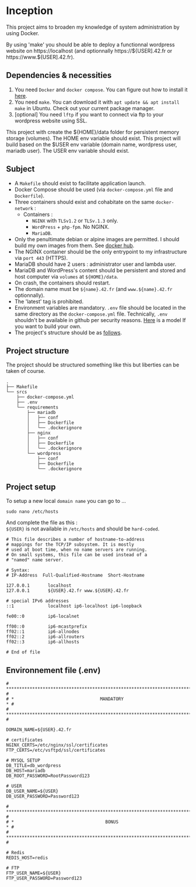 
# Inception

This project aims to broaden my knowledge of system administration by using Docker.

By using 'make' you should be able to deploy a functionnal wordpress website on https://localhost (and optionnally https://${USER].42.fr or https://www.${USER].42.fr).

## Dependencies & necessities

1. You need `Docker` and `docker compose`. You can figure out how to install it [here](https://docs.docker.com/engine/install/ubuntu/#install-using-the-repository).
2. You need `make`. You can download it with `apt update && apt install make` in Ubuntu. Check out your current package manager.
3. [optional] You need `lftp` if you want to connect via ftp to your wordpress website using SSL.

This project with create the ${HOME}/data folder for persistent memory storage (volumes). The HOME env variable should exist.
This project will build based on the $USER env variable (domain name, wordpress user, mariadb user). The USER env variable should exist.

## Subject

- A `Makefile` should exist to facilitate application launch.
- Docker Compose should be used (via `docker-compose.yml` file and `Dockerfile`).
- Three containers should exist and cohabitate on the same `docker-network` :
    - Containers :
        - `NGINX` with `TLSv1.2` or `TLSv.1.3` only.
        - `WordPress` + `php-fpm`. No NGINX.
        - `MariaDB`.
- Only the penultimate debian or alpine images are permitted. I should build my own images from them. See [docker hub](https://hub.docker.com/).
- The NGINX container should be the only entrypoint to my infrastructure via `port 443` (HTTPS).
- MariaDB should have 2 users : administrator user and lambda user.
- MariaDB and WordPress's content should be persistent and stored and host computer via `volumes` at `${HOME}/data`.
- On crash, the containers should restart.
- The domain name must be `${name}.42.fr` (and `www.${name}.42.fr` optionnally).
- The 'latest' tag is prohibited.
- Environment variables are mandatory. `.env` file should be located in the same directory as the `docker-compose.yml` file. Technically, `.env` shouldn't be available in github per security reasons. [Here](#environnement-file-env) is a model If you want to build your own.
- The project's structure should be as [follows](#project-structure).

## Project structure

The project should be structured something like this but liberties can be taken of course.

```
.
├── Makefile
└── srcs
    ├── docker-compose.yml
    ├── .env
    └── requirements
        ├── mariadb
        │   ├── conf
        │   ├── Dockerfile
        │   └── .dockerignore
        ├── nginx
        │   ├── conf
        │   ├── Dockerfile
        │   └── .dockerignore
        └── wordpress
            ├── conf
            ├── Dockerfile
            └── .dockerignore
```

## Project setup

To setup a new local `domain name` you can go to ...

```sudo nano /etc/hosts```

And complete the file as this :     
`${USER}` is not available in `/etc/hosts` and should be `hard-coded`.

```
# This file describes a number of hostname-to-address
# mappings for the TCP/IP subsystem. It is mostly
# used at boot time, when no name servers are running.
# On small systems, this file can be used instead of a
# "named" name server.

# Syntax:
# IP-Address  Full-Qualified-Hostname  Short-Hostname

127.0.0.1       localhost
127.0.0.1       ${USER}.42.fr www.${USER}.42.fr

# special IPv6 addresses
::1             localhost ip6-localhost ip6-loopback

fe00::0         ip6-localnet

ff00::0         ip6-mcastprefix
ff02::1         ip6-allnodes
ff02::2         ip6-allrouters
ff02::3         ip6-allhosts

# End of file
```

## Environnement file (.env)

```
# **************************************************************************** #
# *                                 MANDATORY                                * #
# **************************************************************************** #

DOMAIN_NAME=${USER}.42.fr

# certificates
NGINX_CERTS=/etc/nginx/ssl/certificates
FTP_CERTS=/etc/vsftpd/ssl/certificates

# MYSQL SETUP
DB_TITLE=db_wordpress
DB_HOST=mariadb
DB_ROOT_PASSWORD=RootPassword123

# USER
DB_USER_NAME=${USER}
DB_USER_PASSWORD=Password123

# **************************************************************************** #
# *                                   BONUS                                  * #
# **************************************************************************** #

# Redis
REDIS_HOST=redis

# FTP
FTP_USER_NAME=${USER}
FTP_USER_PASSWORD=Password123
```
